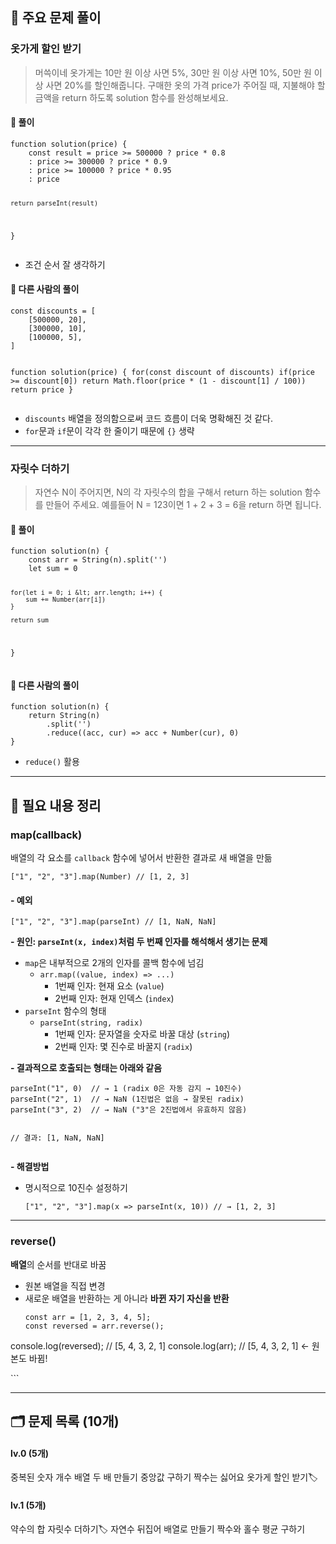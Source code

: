 <h2 id="🔎-주요-문제-풀이">🔎 주요 문제 풀이</h2>
<h3 id="옷가게-할인-받기">옷가게 할인 받기</h3>
<blockquote>
<p>머쓱이네 옷가게는 10만 원 이상 사면 5%, 30만 원 이상 사면 10%, 50만 원 이상 사면 20%를 할인해줍니다.
구매한 옷의 가격 price가 주어질 때, 지불해야 할 금액을 return 하도록 solution 함수를 완성해보세요.</p>
</blockquote>
<h4 id="🔷-풀이">🔷 풀이</h4>
<pre><code class="language-js">function solution(price) {
    const result = price &gt;= 500000 ? price * 0.8
    : price &gt;= 300000 ? price * 0.9
    : price &gt;= 100000 ? price * 0.95
    : price

    return parseInt(result)
}</code></pre>
<ul>
<li>조건 순서 잘 생각하기</li>
</ul>
<h4 id="🔶-다른-사람의-풀이">🔶 다른 사람의 풀이</h4>
<pre><code class="language-js">const discounts = [
    [500000, 20],
    [300000, 10],
    [100000, 5],
]

function solution(price) {
    for(const discount of discounts)
        if(price &gt;= discount[0])
            return Math.floor(price * (1 - discount[1] / 100))
    return price
}</code></pre>
<ul>
<li><code>discounts</code> 배열을 정의함으로써 코드 흐름이 더욱 명확해진 것 같다.</li>
<li><code>for</code>문과 <code>if</code>문이 각각 한 줄이기 때문에 <code>{}</code> 생략</li>
</ul>
<hr />
<h3 id="자릿수-더하기">자릿수 더하기</h3>
<blockquote>
<p>자연수 N이 주어지면, N의 각 자릿수의 합을 구해서 return 하는 solution 함수를 만들어 주세요.
예를들어 N = 123이면 1 + 2 + 3 = 6을 return 하면 됩니다.</p>
</blockquote>
<h4 id="🔷-풀이-1">🔷 풀이</h4>
<pre><code class="language-js">function solution(n) {
    const arr = String(n).split('')
    let sum = 0

    for(let i = 0; i &lt; arr.length; i++) {
        sum += Number(arr[i])
    }

    return sum
}</code></pre>
<h4 id="🔶-다른-사람의-풀이-1">🔶 다른 사람의 풀이</h4>
<pre><code class="language-js">function solution(n) {
    return String(n)
        .split('')
        .reduce((acc, cur) =&gt; acc + Number(cur), 0)
}</code></pre>
<ul>
<li><code>reduce()</code> 활용</li>
</ul>
<hr />
<h2 id="📝-필요-내용-정리">📝 필요 내용 정리</h2>
<h3 id="mapcallback">map(callback)</h3>
<p>배열의 각 요소를 <code>callback</code> 함수에 넣어서 반환한 결과로 새 배열을 만듦</p>
<pre><code class="language-js">[&quot;1&quot;, &quot;2&quot;, &quot;3&quot;].map(Number) // [1, 2, 3]</code></pre>
<h4 id="--예외">- 예외</h4>
<pre><code class="language-js">[&quot;1&quot;, &quot;2&quot;, &quot;3&quot;].map(parseInt) // [1, NaN, NaN]</code></pre>
<p><strong>- 원인: <code>parseInt(x, index)</code>처럼 두 번째 인자를 해석해서 생기는 문제</strong></p>
<ul>
<li><code>map</code>은 내부적으로 2개의 인자를 콜백 함수에 넘김<ul>
<li><code>arr.map((value, index) =&gt; ...)</code><ul>
<li>1번째 인자: 현재 요소 (<code>value</code>)</li>
<li>2번째 인자: 현재 인덱스 (<code>index</code>)</li>
</ul>
</li>
</ul>
</li>
<li><code>parseInt</code> 함수의 형태<ul>
<li><code>parseInt(string, radix)</code><ul>
<li>1번째 인자: 문자열을 숫자로 바꿀 대상 (<code>string</code>)</li>
<li>2번째 인자: 몇 진수로 바꿀지 (<code>radix</code>)</li>
</ul>
</li>
</ul>
</li>
</ul>
<p><strong>- 결과적으로 호출되는 형태는 아래와 같음</strong></p>
<pre><code class="language-js">parseInt(&quot;1&quot;, 0)  // → 1 (radix 0은 자동 감지 → 10진수)
parseInt(&quot;2&quot;, 1)  // → NaN (1진법은 없음 → 잘못된 radix)
parseInt(&quot;3&quot;, 2)  // → NaN (&quot;3&quot;은 2진법에서 유효하지 않음)

// 결과: [1, NaN, NaN]</code></pre>
<p><strong>- 해결방법</strong></p>
<ul>
<li>명시적으로 10진수 설정하기<pre><code class="language-js">[&quot;1&quot;, &quot;2&quot;, &quot;3&quot;].map(x =&gt; parseInt(x, 10)) // → [1, 2, 3]</code></pre>
</li>
</ul>
<hr />
<h3 id="reverse">reverse()</h3>
<p><strong>배열</strong>의 순서를 반대로 바꿈</p>
<ul>
<li>원본 배열을 직접 변경</li>
<li>새로운 배열을 반환하는 게 아니라 <strong>바뀐 자기 자신을 반환</strong><pre><code class="language-js">const arr = [1, 2, 3, 4, 5];
const reversed = arr.reverse();
</code></pre>
</li>
</ul>
<p>console.log(reversed); // [5, 4, 3, 2, 1]
console.log(arr);      // [5, 4, 3, 2, 1] ← 원본도 바뀜!</p>
<p>```</p>
<hr />
<h2 id="🗂️-문제-목록-10개">🗂️ 문제 목록 (10개)</h2>
<h4 id="lv0-5개">lv.0 (5개)</h4>
<p>중복된 숫자 개수
배열 두 배 만들기
중앙값 구하기
짝수는 싫어요
옷가게 할인 받기🏷️</p>
<h4 id="lv1-5개">lv.1 (5개)</h4>
<p>약수의 합
자릿수 더하기🏷️
자연수 뒤집어 배열로 만들기
짝수와 홀수
평균 구하기</p>